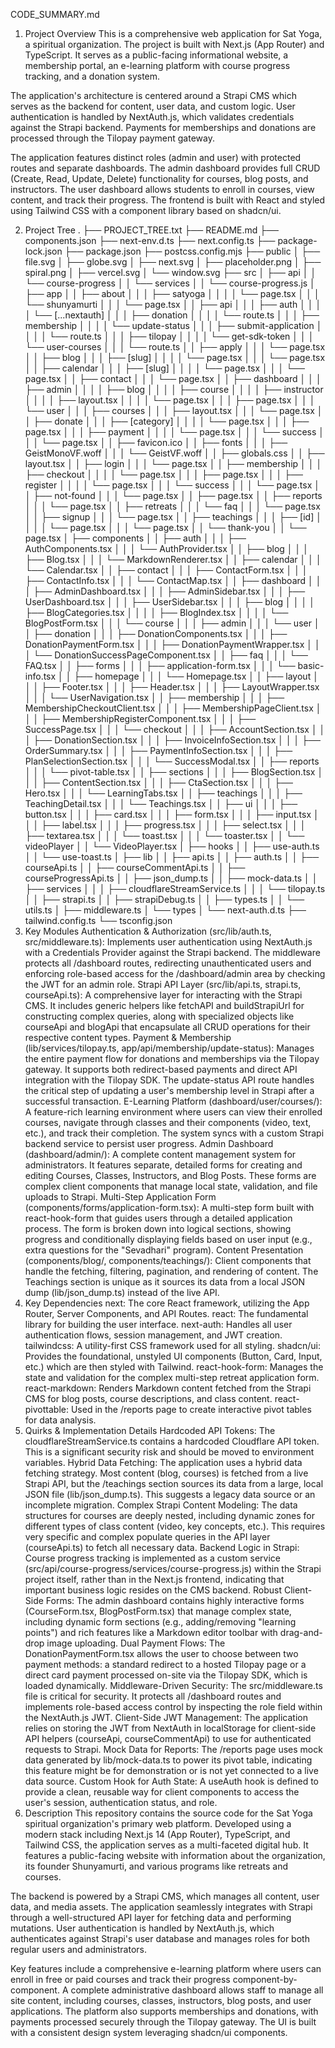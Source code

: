CODE_SUMMARY.md
1. Project Overview
This is a comprehensive web application for Sat Yoga, a spiritual organization. The project is built with Next.js (App Router) and TypeScript. It serves as a public-facing informational website, a membership portal, an e-learning platform with course progress tracking, and a donation system.

The application's architecture is centered around a Strapi CMS which serves as the backend for content, user data, and custom logic. User authentication is handled by NextAuth.js, which validates credentials against the Strapi backend. Payments for memberships and donations are processed through the Tilopay payment gateway.

The application features distinct roles (admin and user) with protected routes and separate dashboards. The admin dashboard provides full CRUD (Create, Read, Update, Delete) functionality for courses, blog posts, and instructors. The user dashboard allows students to enroll in courses, view content, and track their progress. The frontend is built with React and styled using Tailwind CSS with a component library based on shadcn/ui.

2. Project Tree
.
├── PROJECT_TREE.txt
├── README.md
├── components.json
├── next-env.d.ts
├── next.config.ts
├── package-lock.json
├── package.json
├── postcss.config.mjs
├── public
│   ├── file.svg
│   ├── globe.svg
│   ├── next.svg
│   ├── placeholder.png
│   ├── spiral.png
│   ├── vercel.svg
│   └── window.svg
├── src
│   ├── api
│   │   └── course-progress
│   │       └── services
│   │           └── course-progress.js
│   ├── app
│   │   ├── about
│   │   │   ├── satyoga
│   │   │   │   └── page.tsx
│   │   │   └── shunyamurti
│   │   │       └── page.tsx
│   │   ├── api
│   │   │   ├── auth
│   │   │   │   └── [...nextauth]
│   │   │   ├── donation
│   │   │   │   └── route.ts
│   │   │   ├── membership
│   │   │   │   └── update-status
│   │   │   ├── submit-application
│   │   │   │   └── route.ts
│   │   │   ├── tilopay
│   │   │   │   └── get-sdk-token
│   │   │   └── user-courses
│   │   │       └── route.ts
│   │   ├── apply
│   │   │   └── page.tsx
│   │   ├── blog
│   │   │   ├── [slug]
│   │   │   │   └── page.tsx
│   │   │   └── page.tsx
│   │   ├── calendar
│   │   │   ├── [slug]
│   │   │   │   └── page.tsx
│   │   │   └── page.tsx
│   │   ├── contact
│   │   │   └── page.tsx
│   │   ├── dashboard
│   │   │   ├── admin
│   │   │   │   ├── blog
│   │   │   │   ├── course
│   │   │   │   ├── instructor
│   │   │   │   ├── layout.tsx
│   │   │   │   └── page.tsx
│   │   │   ├── page.tsx
│   │   │   └── user
│   │   │       ├── courses
│   │   │       ├── layout.tsx
│   │   │       └── page.tsx
│   │   ├── donate
│   │   │   ├── [category]
│   │   │   │   └── page.tsx
│   │   │   ├── page.tsx
│   │   │   ├── payment
│   │   │   │   └── page.tsx
│   │   │   └── success
│   │   │       └── page.tsx
│   │   ├── favicon.ico
│   │   ├── fonts
│   │   │   ├── GeistMonoVF.woff
│   │   │   └── GeistVF.woff
│   │   ├── globals.css
│   │   ├── layout.tsx
│   │   ├── login
│   │   │   └── page.tsx
│   │   ├── membership
│   │   │   ├── checkout
│   │   │   │   └── page.tsx
│   │   │   ├── page.tsx
│   │   │   ├── register
│   │   │   │   └── page.tsx
│   │   │   └── success
│   │   │       └── page.tsx
│   │   ├── not-found
│   │   │   └── page.tsx
│   │   ├── page.tsx
│   │   ├── reports
│   │   │   └── page.tsx
│   │   ├── retreats
│   │   │   └── faq
│   │   │       └── page.tsx
│   │   ├── signup
│   │   │   └── page.tsx
│   │   ├── teachings
│   │   │   ├── [id]
│   │   │   │   └── page.tsx
│   │   │   └── page.tsx
│   │   └── thank-you
│   │       └── page.tsx
│   ├── components
│   │   ├── auth
│   │   │   ├── AuthComponents.tsx
│   │   │   └── AuthProvider.tsx
│   │   ├── blog
│   │   │   ├── Blog.tsx
│   │   │   └── MarkdownRenderer.tsx
│   │   ├── calendar
│   │   │   └── Calendar.tsx
│   │   ├── contact
│   │   │   ├── ContactForm.tsx
│   │   │   ├── ContactInfo.tsx
│   │   │   └── ContactMap.tsx
│   │   ├── dashboard
│   │   │   ├── AdminDashboard.tsx
│   │   │   ├── AdminSidebar.tsx
│   │   │   ├── UserDashboard.tsx
│   │   │   ├── UserSidebar.tsx
│   │   │   ├── blog
│   │   │   │   ├── BlogCategories.tsx
│   │   │   │   ├── BlogIndex.tsx
│   │   │   │   └── BlogPostForm.tsx
│   │   │   └── course
│   │   │       ├── admin
│   │   │       └── user
│   │   ├── donation
│   │   │   ├── DonationComponents.tsx
│   │   │   ├── DonationPaymentForm.tsx
│   │   │   ├── DonationPaymentWrapper.tsx
│   │   │   └── DonationSuccessPageComponent.tsx
│   │   ├── faq
│   │   │   └── FAQ.tsx
│   │   ├── forms
│   │   │   ├── application-form.tsx
│   │   │   └── basic-info.tsx
│   │   ├── homepage
│   │   │   └── Homepage.tsx
│   │   ├── layout
│   │   │   ├── Footer.tsx
│   │   │   ├── Header.tsx
│   │   │   ├── LayoutWrapper.tsx
│   │   │   └── UserNavigation.tsx
│   │   ├── membership
│   │   │   ├── MembershipCheckoutClient.tsx
│   │   │   ├── MembershipPageClient.tsx
│   │   │   ├── MembershipRegisterComponent.tsx
│   │   │   ├── SuccessPage.tsx
│   │   │   └── checkout
│   │   │       ├── AccountSection.tsx
│   │   │       ├── DonationSection.tsx
│   │   │       ├── InvoiceInfoSection.tsx
│   │   │       ├── OrderSummary.tsx
│   │   │       ├── PaymentInfoSection.tsx
│   │   │       ├── PlanSelectionSection.tsx
│   │   │       └── SuccessModal.tsx
│   │   ├── reports
│   │   │   └── pivot-table.tsx
│   │   ├── sections
│   │   │   ├── BlogSection.tsx
│   │   │   ├── ContentSection.tsx
│   │   │   ├── CtaSection.tsx
│   │   │   ├── Hero.tsx
│   │   │   └── LearningTabs.tsx
│   │   ├── teachings
│   │   │   ├── TeachingDetail.tsx
│   │   │   └── Teachings.tsx
│   │   ├── ui
│   │   │   ├── button.tsx
│   │   │   ├── card.tsx
│   │   │   ├── form.tsx
│   │   │   ├── input.tsx
│   │   │   ├── label.tsx
│   │   │   ├── progress.tsx
│   │   │   ├── select.tsx
│   │   │   ├── textarea.tsx
│   │   │   └── toast.tsx
│   │   │   └── toaster.tsx
│   │   └── videoPlayer
│   │       └── VideoPlayer.tsx
│   ├── hooks
│   │   ├── use-auth.ts
│   │   └── use-toast.ts
│   ├── lib
│   │   ├── api.ts
│   │   ├── auth.ts
│   │   ├── courseApi.ts
│   │   ├── courseCommentApi.ts
│   │   ├── courseProgressApi.ts
│   │   ├── json_dump.ts
│   │   ├── mock-data.ts
│   │   ├── services
│   │   │   ├── cloudflareStreamService.ts
│   │   │   └── tilopay.ts
│   │   ├── strapi.ts
│   │   ├── strapiDebug.ts
│   │   ├── types.ts
│   │   └── utils.ts
│   ├── middleware.ts
│   └── types
│       └── next-auth.d.ts
├── tailwind.config.ts
└── tsconfig.json
3. Key Modules
Authentication & Authorization (src/lib/auth.ts, src/middleware.ts): Implements user authentication using NextAuth.js with a Credentials Provider against the Strapi backend. The middleware protects all /dashboard routes, redirecting unauthenticated users and enforcing role-based access for the /dashboard/admin area by checking the JWT for an admin role.
Strapi API Layer (src/lib/api.ts, strapi.ts, courseApi.ts): A comprehensive layer for interacting with the Strapi CMS. It includes generic helpers like fetchAPI and buildStrapiUrl for constructing complex queries, along with specialized objects like courseApi and blogApi that encapsulate all CRUD operations for their respective content types.
Payment & Membership (lib/services/tilopay.ts, app/api/membership/update-status): Manages the entire payment flow for donations and memberships via the Tilopay gateway. It supports both redirect-based payments and direct API integration with the Tilopay SDK. The update-status API route handles the critical step of updating a user's membership level in Strapi after a successful transaction.
E-Learning Platform (dashboard/user/courses/): A feature-rich learning environment where users can view their enrolled courses, navigate through classes and their components (video, text, etc.), and track their completion. The system syncs with a custom Strapi backend service to persist user progress.
Admin Dashboard (dashboard/admin/): A complete content management system for administrators. It features separate, detailed forms for creating and editing Courses, Classes, Instructors, and Blog Posts. These forms are complex client components that manage local state, validation, and file uploads to Strapi.
Multi-Step Application Form (components/forms/application-form.tsx): A multi-step form built with react-hook-form that guides users through a detailed application process. The form is broken down into logical sections, showing progress and conditionally displaying fields based on user input (e.g., extra questions for the "Sevadhari" program).
Content Presentation (components/blog/, components/teachings/): Client components that handle the fetching, filtering, pagination, and rendering of content. The Teachings section is unique as it sources its data from a local JSON dump (lib/json_dump.ts) instead of the live API.
4. Key Dependencies
next: The core React framework, utilizing the App Router, Server Components, and API Routes.
react: The fundamental library for building the user interface.
next-auth: Handles all user authentication flows, session management, and JWT creation.
tailwindcss: A utility-first CSS framework used for all styling.
shadcn/ui: Provides the foundational, unstyled UI components (Button, Card, Input, etc.) which are then styled with Tailwind.
react-hook-form: Manages the state and validation for the complex multi-step retreat application form.
react-markdown: Renders Markdown content fetched from the Strapi CMS for blog posts, course descriptions, and class content.
react-pivottable: Used in the /reports page to create interactive pivot tables for data analysis.
5. Quirks & Implementation Details
Hardcoded API Tokens: The cloudflareStreamService.ts contains a hardcoded Cloudflare API token. This is a significant security risk and should be moved to environment variables.
Hybrid Data Fetching: The application uses a hybrid data fetching strategy. Most content (blog, courses) is fetched from a live Strapi API, but the /teachings section sources its data from a large, local JSON file (lib/json_dump.ts). This suggests a legacy data source or an incomplete migration.
Complex Strapi Content Modeling: The data structures for courses are deeply nested, including dynamic zones for different types of class content (video, key concepts, etc.). This requires very specific and complex populate queries in the API layer (courseApi.ts) to fetch all necessary data.
Backend Logic in Strapi: Course progress tracking is implemented as a custom service (src/api/course-progress/services/course-progress.js) within the Strapi project itself, rather than in the Next.js frontend, indicating that important business logic resides on the CMS backend.
Robust Client-Side Forms: The admin dashboard contains highly interactive forms (CourseForm.tsx, BlogPostForm.tsx) that manage complex state, including dynamic form sections (e.g., adding/removing "learning points") and rich features like a Markdown editor toolbar with drag-and-drop image uploading.
Dual Payment Flows: The DonationPaymentForm.tsx allows the user to choose between two payment methods: a standard redirect to a hosted Tilopay page or a direct card payment processed on-site via the Tilopay SDK, which is loaded dynamically.
Middleware-Driven Security: The src/middleware.ts file is critical for security. It protects all /dashboard routes and implements role-based access control by inspecting the role field within the NextAuth.js JWT.
Client-Side JWT Management: The application relies on storing the JWT from NextAuth in localStorage for client-side API helpers (courseApi, courseCommentApi) to use for authenticated requests to Strapi.
Mock Data for Reports: The /reports page uses mock data generated by lib/mock-data.ts to power its pivot table, indicating this feature might be for demonstration or is not yet connected to a live data source.
Custom Hook for Auth State: A useAuth hook is defined to provide a clean, reusable way for client components to access the user's session, authentication status, and role.
6. Description
This repository contains the source code for the Sat Yoga spiritual organization's primary web platform. Developed using a modern stack including Next.js 14 (App Router), TypeScript, and Tailwind CSS, the application serves as a multi-faceted digital hub. It features a public-facing website with information about the organization, its founder Shunyamurti, and various programs like retreats and courses.

The backend is powered by a Strapi CMS, which manages all content, user data, and media assets. The application seamlessly integrates with Strapi through a well-structured API layer for fetching data and performing mutations. User authentication is handled by NextAuth.js, which authenticates against Strapi's user database and manages roles for both regular users and administrators.

Key features include a comprehensive e-learning platform where users can enroll in free or paid courses and track their progress component-by-component. A complete administrative dashboard allows staff to manage all site content, including courses, classes, instructors, blog posts, and user applications. The platform also supports memberships and donations, with payments processed securely through the Tilopay gateway. The UI is built with a consistent design system leveraging shadcn/ui components.

